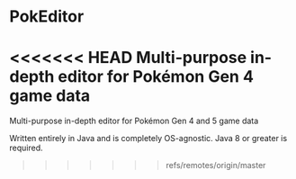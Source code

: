 # PokEditor
<<<<<<< HEAD
Multi-purpose in-depth editor for Pokémon Gen 4 game data
=======
Multi-purpose in-depth editor for Pokémon Gen 4 and 5 game data

Written entirely in Java and is completely OS-agnostic. Java 8 or greater is required.
>>>>>>> refs/remotes/origin/master
